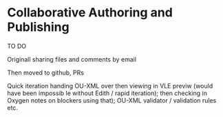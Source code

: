 # Collaborative Authoring and Publishing

TO DO

Originall sharing files and comments by email

Then moved to github, PRs

Quick iteration handing OU-XML over then viewing in VLE previw (would have been impossib le without Edith / rapid iteration); then checking in Oxygen notes on blockers using that); OU-XML validator / validation rules etc.